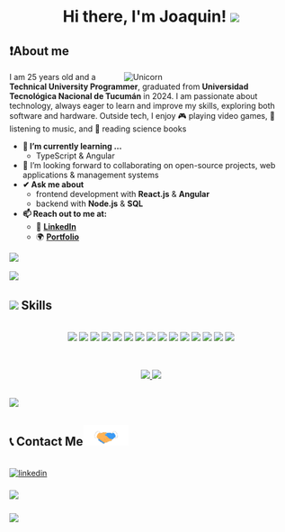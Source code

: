 <h1 align="center"><b>Hi there, I'm Joaquin! </b><img src="https://media.giphy.com/media/hvRJCLFzcasrR4ia7z/giphy.gif" width="35"></h1>



<h2>❗About me</h2>
<img align="right" width=300px alt="Unicorn" src="https://github.com/Adam-pw/Adam-pw/blob/main/animation_500_kxa883sd.gif?raw=true" />

I am 25 years old and a <strong>Technical University Programmer</strong>, graduated from <strong>Universidad Tecnológica Nacional de Tucumán</strong> in 2024.
I am passionate about technology, always eager to learn and improve my skills, exploring both software and hardware.
Outside tech, I enjoy 🎮 playing video games, 🎵 listening to music, and 📖 reading science books

- <strong>🌱 I’m currently learning ...</strong>
  - TypeScript & Angular 
- 👯 I’m looking forward to collaborating on open-source projects, web applications & management systems
- <strong>✔ Ask me about</strong>
  - frontend development with **React.js** & **Angular**
  - backend with **Node.js** & **SQL**   
- <strong>📫 Reach out to me at: </strong> 
  - 📩 **[LinkedIn](https://www.linkedin.com/in/joaquín-gil)**  
  - 🌍 **[Portfolio](https://joaquin-gil-portafolio.netlify.app)**

![](https://komarev.com/ghpvc/?username=FacundoJoaquinGi&base=1000)


<img src="https://user-images.githubusercontent.com/73097560/115834477-dbab4500-a447-11eb-908a-139a6edaec5c.gif">



<h2>
<img src="https://media2.giphy.com/media/QssGEmpkyEOhBCb7e1/giphy.gif?cid=ecf05e47a0n3gi1bfqntqmob8g9aid1oyj2wr3ds3mg700bl&rid=giphy.gif" width ="30">
<b>Skills</b>
</h2>
<br>

<div align="center">
    
   <img src="https://img.shields.io/badge/react%20-%2320232a.svg?&style=for-the-badge&logo=react&logoColor=%2361DAFB"/>
   <img src="https://img.shields.io/badge/JavaScript%20-%23F7DF1E.svg?style=for-the-badge&logo=javascript&logoColor=black"/>
   <img src="https://img.shields.io/badge/mysql-4479A1.svg?style=for-the-badge&logo=mysql&logoColor=white"/>
   <img src="https://img.shields.io/badge/node.js%20-%2343853D.svg?&style=for-the-badge&logo=node.js&logoColor=white"/>
   <img src="https://img.shields.io/badge/HTML5%20-%23E34F26.svg?style=for-the-badge&logo=html5&logoColor=white"/>
   <img src="https://img.shields.io/badge/CSS%20-%231572B6.svg?style=for-the-badge&logo=css3&logoColor=white"/>
   <img src="https://camo.githubusercontent.com/c550b4c1d77a8ba208425441f29f2eaf680f1bb657faaab8eecb1f72f56b50a4/68747470733a2f2f696d672e736869656c64732e696f2f62616467652f435f53686172702d3233393132303f267374796c653d666f722d7468652d6261646765266c6f676f3d637368617270266c6f676f436f6c6f723d7768697465">
   <img src="https://img.shields.io/badge/bootstrap%20-%23563D7C.svg?&style=for-the-badge&logo=bootstrap&logoColor=white"/>
   <img src="https://img.shields.io/badge/typescript-%23007ACC.svg?style=for-the-badge&logo=typescript&logoColor=white"/>
   <img src="https://img.shields.io/badge/angular-%23DD0031.svg?style=for-the-badge&logo=angular&logoColor=white"/>
   <img src="https://img.shields.io/badge/MongoDB-%234ea94b.svg?style=for-the-badge&logo=mongodb&logoColor=white"/>
   <img src="https://img.shields.io/badge/docker-%230db7ed.svg?style=for-the-badge&logo=docker&logoColor=white"/>
   <img src="https://img.shields.io/badge/Postman-FF6C37?style=for-the-badge&logo=postman&logoColor=white"/>
   <img src="https://img.shields.io/badge/python-3670A0?style=for-the-badge&logo=python&logoColor=ffdd54"/>
   <img src="https://img.shields.io/badge/firebase-a08021?style=for-the-badge&logo=firebase&logoColor=ffcd34"/>

   
</div>

<br>
<br>

<p align="center">
  <a href="https://github.com/FacundoJoaquinGil">
    <img height="180em" src="https://github-readme-stats-eight-theta.vercel.app/api?username=FacundoJoaquinGil&show_icons=true&theme=algolia&include_all_commits=true&count_private=true"/>
  </a>
  <a href="https://github.com/FacundoJoaquinGil">
    <img height="180em" src="https://github-readme-stats-eight-theta.vercel.app/api/top-langs/?username=FacundoJoaquinGil&layout=compact&langs_count=8&theme=algolia"/>
  </a>
</p>

</div>

<br>

<img src="https://user-images.githubusercontent.com/73097560/115834477-dbab4500-a447-11eb-908a-139a6edaec5c.gif">


<h2><b>📞 Contact Me</b><img src="https://github.com/0xAbdulKhalid/0xAbdulKhalid/raw/main/assets/mdImages/handshake.gif" width ="80"></h2>

<br>

<div align='left'>

<a href="https://www.linkedin.com/in/facundo-joaqu%C3%ADn-gil-21b3a3303" target="_blank">
<img src="https://img.shields.io/badge/linkedin-%2300acee.svg?color=405DE6&style=for-the-badge&logo=linkedin&logoColor=white" alt=linkedin style="margin-bottom: 5px;"/>
</a>

<br>
<br>

<a href="mailto:facundojoagl@gmail.com">
<img src="https://img.shields.io/badge/gmail-%23EA4335.svg?style=for-the-badge&logo=gmail&logoColor=white" t=mail style="margin-bottom: 5px;" />
</a>
</li>

<br>
<br>

<a href="https://api.whatsapp.com/send?phone=3816566750" target="_blank">

<img src="https://img.shields.io/badge/WhatsApp-25D366?style=for-the-badge&logo=whatsapp&logoColor=white" style="margin-bottom: 5px;" />
</a>	



